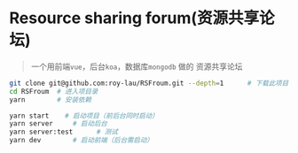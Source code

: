 # Resource sharing forum(资源共享论坛)

> 一个用前端`vue`，后台`koa`，数据库`mongodb` 做的 资源共享论坛



```bash
git clone git@github.com:roy-lau/RSFroum.git --depth=1 		# 下载此项目
cd RSFroum 	# 进入项目录
yarn 		# 安装依赖

yarn start 	  # 启动项目（前后台同时启动）
yarn server 	# 启动后台
yarn server:test 	  # 测试
yarn dev 	    # 启动前端（后台需启动）
```
